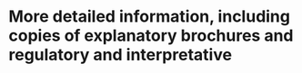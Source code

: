 # More detailed information, including copies of explanatory brochures and regulatory and interpretative